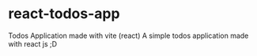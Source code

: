 # react-todos-app
Todos Application made with vite (react)
A simple todos application made with react js ;D
